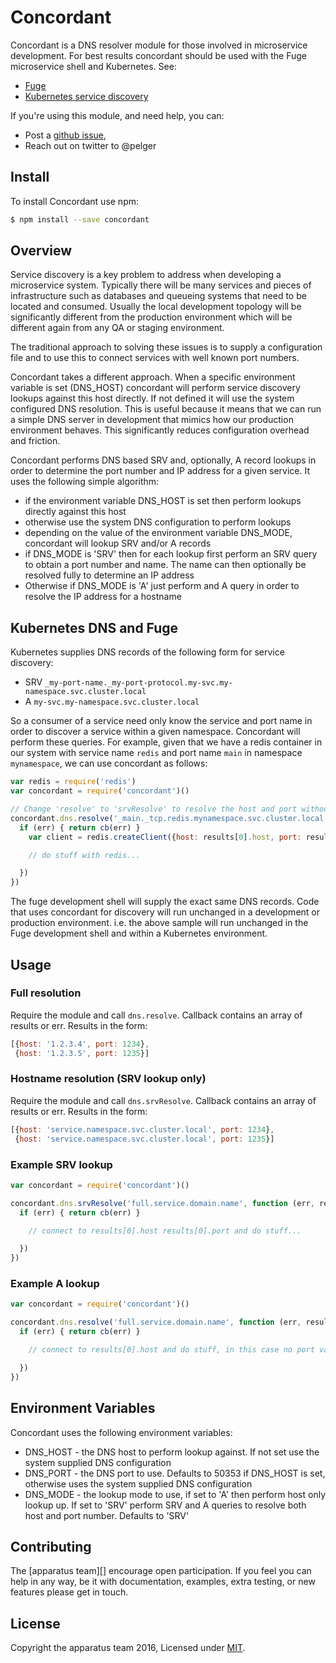 # Concordant
Concordant is a DNS resolver module for those involved in microservice development. For best results concordant should be used with the Fuge microservice shell and Kubernetes.
See:

* [Fuge](https://github.com/apparatus/fuge)
* [Kubernetes service discovery](https://kubernetes.io/docs/concepts/services-networking/dns-pod-service/)

If you're using this module, and need help, you can:

- Post a [github issue](https://github.com/apparatus/concordant/issues),
- Reach out on twitter to @pelger

## Install
To install Concordant use npm:

```sh
$ npm install --save concordant
```

## Overview
Service discovery is a key problem to address when developing a microservice system. Typically there will be many services and pieces of infrastructure such as databases and queueing systems that need to be located and consumed. Usually the local development topology will be significantly different from the production environment which will be different again from any QA or staging environment.

The traditional approach to solving these issues is to supply a configuration file and to use this to connect services with well known port numbers.

Concordant takes a different approach. When a specific environment variable is set (DNS_HOST) concordant will perform service discovery lookups against this host directly. If not defined it will use the system configured DNS resolution. This is useful because it means that we can run a simple DNS server in development that mimics how our production environment behaves. This significantly reduces configuration overhead and friction.

Concordant performs DNS based SRV and, optionally, A record lookups in order to determine the port number and IP address for a given service. It uses the following simple algorithm:

* if the environment variable DNS_HOST is set then perform lookups directly against this host
* otherwise use the system DNS configuration to perform lookups
* depending on the value of the environment variable DNS_MODE, concordant will lookup SRV and/or A records
* if DNS_MODE is 'SRV' then for each lookup first perform an SRV query to obtain a port number and name. The name can then optionally be resolved fully to determine an IP address
* Otherwise if DNS_MODE is 'A' just perform and A query in order to resolve the IP address for a hostname

## Kubernetes DNS and Fuge
Kubernetes supplies DNS records of the following form for service discovery:

* SRV `_my-port-name._my-port-protocol.my-svc.my-namespace.svc.cluster.local`
* A `my-svc.my-namespace.svc.cluster.local`

So a consumer of a service need only know the service and port name in order to discover a service within a given namespace. Concordant will perform these queries. For example, given that we have a redis container in our system with service name `redis` and port name `main` in namespace `mynamespace`, we can use concordant as follows:

```javascript
var redis = require('redis')
var concordant = require('concordant')()

// Change 'resolve' to 'srvResolve' to resolve the host and port without performing the A lookup to resolve IP addresses
concordant.dns.resolve('_main._tcp.redis.mynamespace.svc.cluster.local', function (err, results) {
  if (err) { return cb(err) }
    var client = redis.createClient({host: results[0].host, port: results[0].port})    

    // do stuff with redis...

  })
})
```

The fuge development shell will supply the exact same DNS records. Code that uses concordant for discovery will run unchanged in a development or production environment. i.e. the above sample will run unchanged in the Fuge development shell and within a Kubernetes environment.

## Usage

### Full resolution

Require the module and call `dns.resolve`. Callback contains an array of results or err. Results in the form:

```javascript
[{host: '1.2.3.4', port: 1234},
 {host: '1.2.3.5', port: 1235}]
```

### Hostname resolution (SRV lookup only)

Require the module and call `dns.srvResolve`. Callback contains an array of results or err. Results in the form:

```javascript
[{host: 'service.namespace.svc.cluster.local', port: 1234},
 {host: 'service.namespace.svc.cluster.local', port: 1235}]
```

### Example SRV lookup

```javascript
var concordant = require('concordant')()

concordant.dns.srvResolve('full.service.domain.name', function (err, results) {
  if (err) { return cb(err) }

    // connect to results[0].host results[0].port and do stuff...

  })
})
```

### Example A lookup

```javascript
var concordant = require('concordant')()

concordant.dns.resolve('full.service.domain.name', function (err, results) {
  if (err) { return cb(err) }

    // connect to results[0].host and do stuff, in this case no port value is returned...

  })
})
```

## Environment Variables
Concordant uses the following environment variables:

* DNS_HOST - the DNS host to perform lookup against. If not set use the system supplied DNS configuration
* DNS_PORT - the DNS port to use. Defaults to 50353 if DNS_HOST is set, otherwise uses the system supplied DNS configuration
* DNS_MODE - the lookup mode to use, if set to 'A' then perform host only lookup up. If set to 'SRV' perform SRV and A queries to resolve both host and port number. Defaults to 'SRV'


## Contributing
The [apparatus team][] encourage open participation. If you feel you can help in any way, be it with
documentation, examples, extra testing, or new features please get in touch.

## License
Copyright the apparatus team 2016, Licensed under [MIT](LICENSE).
